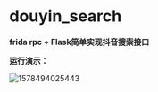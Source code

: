 # douyin_search
**frida rpc + Flask简单实现抖音搜索接口**

**运行演示：**

![1578494025443](assets/1578494025443.png)
